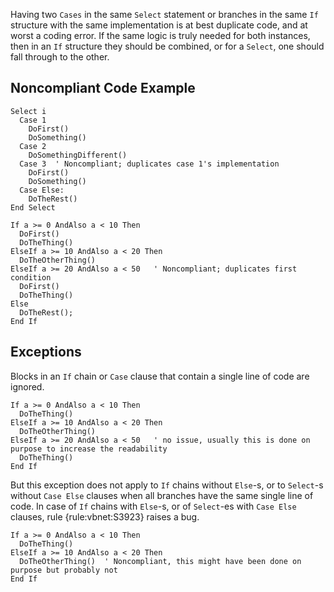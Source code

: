 
Having two `Cases` in the same `Select` statement or branches in the same `If` structure with the same implementation is at best duplicate code, and at worst a coding error. If the same logic is truly needed for both instances, then in an `If` structure they should be combined, or for a `Select`, one should fall through to the other.

## Noncompliant Code Example


    Select i
      Case 1
        DoFirst()
        DoSomething()
      Case 2
        DoSomethingDifferent()
      Case 3  ' Noncompliant; duplicates case 1's implementation
        DoFirst()
        DoSomething()
      Case Else:
        DoTheRest()
    End Select
    
    If a >= 0 AndAlso a < 10 Then
      DoFirst()
      DoTheThing()
    ElseIf a >= 10 AndAlso a < 20 Then
      DoTheOtherThing()
    ElseIf a >= 20 AndAlso a < 50   ' Noncompliant; duplicates first condition
      DoFirst()
      DoTheThing()
    Else
      DoTheRest();
    End If


## Exceptions

Blocks in an `If` chain or `Case` clause that contain a single line of code are ignored.


    If a >= 0 AndAlso a < 10 Then
      DoTheThing()
    ElseIf a >= 10 AndAlso a < 20 Then
      DoTheOtherThing()
    ElseIf a >= 20 AndAlso a < 50   ' no issue, usually this is done on purpose to increase the readability
      DoTheThing()
    End If


But this exception does not apply to `If` chains without `Else`-s, or to `Select`-s without `Case Else` clauses when all branches have the same single line of code. In case of `If` chains with `Else`-s, or of `Select`-es with `Case Else` clauses, rule {rule:vbnet:S3923} raises a bug.


    If a >= 0 AndAlso a < 10 Then
      DoTheThing()
    ElseIf a >= 10 AndAlso a < 20 Then
      DoTheOtherThing()  ' Noncompliant, this might have been done on purpose but probably not
    End If

